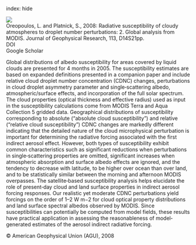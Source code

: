 index: hide

<div class="Citation">
    <div class="Citation-thumb CitationThumb-linked"  data-href="https://doi.org/10.1029/2007jd009655">
      <img src="https://static.claimspace.cloud/climate-study-static/refs/thumbs/7/Oreopoulos_and_Platnick_2008-thumb.png" />
    </div>

  <div class="Citation-body">
    <div class="Citation-text">Oreopoulos, L. and Platnick, S., 2008: Radiative susceptibility of cloudy atmospheres to droplet number perturbations: 2. Global analysis from MODIS. <span class="Article-journal">Journal of Geophysical Research, </span><span class="Article-volume">113, </span>D14S21pp.</div>
    <div class="Citation-links">
      <div class="CitationLink" data-href="https://doi.org/10.1029/2007jd009655">
        <div class="CitationLink-icon CitationLink-Doi"></div>
        <div class="CitationLink-text">DOI</div>
      </div>
      <div class="CitationLink" data-href="https://scholar.google.com/scholar?q=10.1029/2007jd009655">
        <div class="CitationLink-icon CitationLink-Scholar"></div>
        <div class="CitationLink-text">Google Scholar</div>
      </div>
    </div>
  </div>
</div>

Global distributions of albedo susceptibility for areas covered by liquid clouds are presented for 4 months in 2005. The susceptibility estimates are based on expanded definitions presented in a companion paper and include relative cloud droplet number concentration (CDNC) changes, perturbations in cloud droplet asymmetry parameter and single‐scattering albedo, atmospheric/surface effects, and incorporation of the full solar spectrum. The cloud properties (optical thickness and effective radius) used as input in the susceptibility calculations come from MODIS Terra and Aqua Collection 5 gridded data. Geographical distributions of susceptibility corresponding to absolute (“absolute cloud susceptibility”) and relative (“relative cloud susceptibility”) CDNC changes are markedly different indicating that the detailed nature of the cloud microphysical perturbation is important for determining the radiative forcing associated with the first indirect aerosol effect. However, both types of susceptibility exhibit common characteristics such as significant reductions when perturbations in single‐scattering properties are omitted, significant increases when atmospheric absorption and surface albedo effects are ignored, and the tendency to decrease with latitude, to be higher over ocean than over land, and to be statistically similar between the morning and afternoon MODIS overpasses. The satellite‐based susceptibility analysis helps elucidate the role of present‐day cloud and land surface properties in indirect aerosol forcing responses. Our realistic yet moderate CDNC perturbations yield forcings on the order of 1–2 W m−2 for cloud optical property distributions and land surface spectral albedos observed by MODIS. Since susceptibilities can potentially be computed from model fields, these results have practical application in assessing the reasonableness of model‐generated estimates of the aerosol indirect radiative forcing.

<div class="Citation-copy">
&copy; American Geophysical Union (AGU), 2008
</div>
